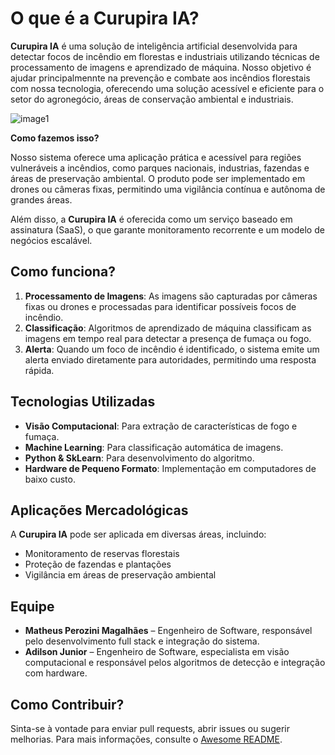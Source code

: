 # O que é a Curupira IA?

**Curupira IA** é uma solução de inteligência artificial desenvolvida para detectar focos de incêndio em florestas e industriais utilizando técnicas de processamento de imagens e aprendizado de máquina. Nosso objetivo é ajudar  principalmennte na prevenção e combate aos incêndios florestais com nossa tecnologia, oferecendo uma solução acessível e eficiente para o setor do agronegócio, áreas de conservação ambiental e industriais.

![image1](https://github.com/CurupiraIA/CurupiraAI/tree/main/images/imagem2.jpeg)

**Como fazemos isso?**

Nosso sistema oferece uma aplicação prática e acessível para regiões vulneráveis a incêndios, como parques nacionais, industrias, fazendas e áreas de preservação ambiental. O produto pode ser implementado em drones ou câmeras fixas, permitindo uma vigilância contínua e autônoma de grandes áreas.

Além disso, a **Curupira IA** é oferecida como um serviço baseado em assinatura (SaaS), o que garante monitoramento recorrente e um modelo de negócios escalável.

## Como funciona?

1. **Processamento de Imagens**: As imagens são capturadas por câmeras fixas ou drones e processadas para identificar possíveis focos de incêndio.
2. **Classificação**: Algoritmos de aprendizado de máquina classificam as imagens em tempo real para detectar a presença de fumaça ou fogo.
3. **Alerta**: Quando um foco de incêndio é identificado, o sistema emite um alerta enviado diretamente para autoridades, permitindo uma resposta rápida.




## Tecnologias Utilizadas

- **Visão Computacional**: Para extração de características de fogo e fumaça.
- **Machine Learning**: Para classificação automática de imagens.
- **Python & SkLearn**: Para desenvolvimento do algoritmo.
- **Hardware de Pequeno Formato**: Implementação em computadores de baixo custo.

## Aplicações Mercadológicas

A **Curupira IA** pode ser aplicada em diversas áreas, incluindo:
- Monitoramento de reservas florestais
- Proteção de fazendas e plantações
- Vigilância em áreas de preservação ambiental



## Equipe

- **Matheus Perozini Magalhães** – Engenheiro de Software, responsável pelo desenvolvimento full stack e integração do sistema.
- **Adilson Junior** – Engenheiro de Software, especialista em visão computacional e responsável pelos algoritmos de detecção e integração com hardware.

## Como Contribuir?

Sinta-se à vontade para enviar pull requests, abrir issues ou sugerir melhorias. Para mais informações, consulte o [Awesome README](https://github.com/matiassingers/awesome-readme).
